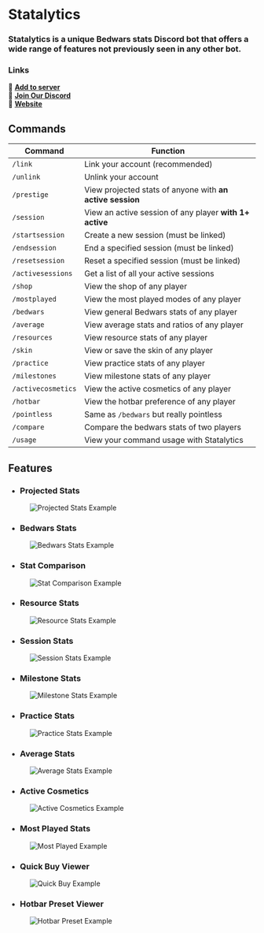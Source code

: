# Statalytics

### Statalytics is a unique Bedwars stats Discord bot that offers a wide range of features not previously seen in any other bot.

### Links
🔗 [**Add to server**](https://discord.com/api/oauth2/authorize?client_id=903765373181112360&permissions=414464724033&scope=bot)\
🔗 [**Join Our Discord**](https://discord.gg/rHmHZ9vvwE)\
🔗 [**Website**](https://www.statalytics.net)

## Commands
| Command | Function |
| ------- | -------- |
| `/link` | Link your account (recommended) |
| `/unlink` | Unlink your account |
| `/prestige` | View projected stats of anyone with **an active session** |
| `/session` | View an active session of any player **with 1+ active** |
| `/startsession` | Create a new session (must be linked) |
| `/endsession` | End a specified session (must be linked) |
| `/resetsession` | Reset a specified session (must be linked) |
| `/activesessions` | Get a list of all your active sessions |
| `/shop` | View the shop of any player |
| `/mostplayed` | View the most played modes of any player |
| `/bedwars` | View general Bedwars stats of any player |
| `/average` | View average stats and ratios of any player |
| `/resources` | View resource stats of any player |
| `/skin` | View or save the skin of any player |
| `/practice` | View practice stats of any player |
| `/milestones` | View milestone stats of any player |
| `/activecosmetics` | View the active cosmetics of any player |
| `/hotbar` | View the hotbar preference of any player |
| `/pointless` | Same as `/bedwars` but really pointless |
| `/compare` | Compare the bedwars stats of two players |
| `/usage` | View your command usage with Statalytics |

## Features
* ### Projected Stats
  <img src="https://media.discordapp.net/attachments/1027817138095915068/1083554132591399022/projected.png?width=400&height=293" alt="Projected Stats Example" style="margin-left: 20px;"/>

* ### Bedwars Stats
  <img src="https://media.discordapp.net/attachments/1027817138095915068/1083554133115674684/bedwars.png?width=400&height=293" alt="Bedwars Stats Example" style="margin-left: 20px;"/>

* ### Stat Comparison
  <img src="https://media.discordapp.net/attachments/1027817138095915068/1102074961373437993/overall.png?width=400&height=293" alt="Stat Comparison Example" style="margin-left: 20px;"/>

* ### Resource Stats
  <img src="https://media.discordapp.net/attachments/1027817138095915068/1101541089132949514/overall.png?width=400&height=293" alt="Resource Stats Example" style="margin-left: 20px;"/>

* ### Session Stats
  <img src="https://media.discordapp.net/attachments/1027817138095915068/1102293389136887868/overall.png?width=400&height=293" alt="Session Stats Example" style="margin-left: 20px;"/>

* ### Milestone Stats
  <img src="https://media.discordapp.net/attachments/1027817138095915068/1092726755464331294/overall.png?width=400&height=293" alt="Milestone Stats Example" style="margin-left: 20px;"/>

* ### Practice Stats
  <img src="https://media.discordapp.net/attachments/1027817138095915068/1083554132167770193/practice.png?width=400&height=293" alt="Practice Stats Example" style="margin-left: 20px;"/>

* ### Average Stats
  <img src="https://media.discordapp.net/attachments/1027817138095915068/1083554154791833610/ratios.png?width=400&height=293" alt="Average Stats Example" style="margin-left: 20px;"/>

* ### Active Cosmetics
  <img src="https://media.discordapp.net/attachments/1027817138095915068/1083554132817887262/activecosmetics.png?width=400&height=293" alt="Active Cosmetics Example" style="margin-left: 20px;"/>

* ### Most Played Stats
  <img src="https://media.discordapp.net/attachments/1027817138095915068/1092726798812467210/mostplayed.png?width=400&height=263" alt="Most Played Example" style="margin-left: 20px;"/>

* ### Quick Buy Viewer
  <img src="https://media.discordapp.net/attachments/1027817138095915068/1083554155790078042/shop.png?width=400&height=217" alt="Quick Buy Example" style="margin-left: 20px;"/>

* ### Hotbar Preset Viewer
  <img src="https://media.discordapp.net/attachments/1027817138095915068/1083554131089834024/hotbar.png?width=400&height=247" alt="Hotbar Preset Example" style="margin-left: 20px;"/>